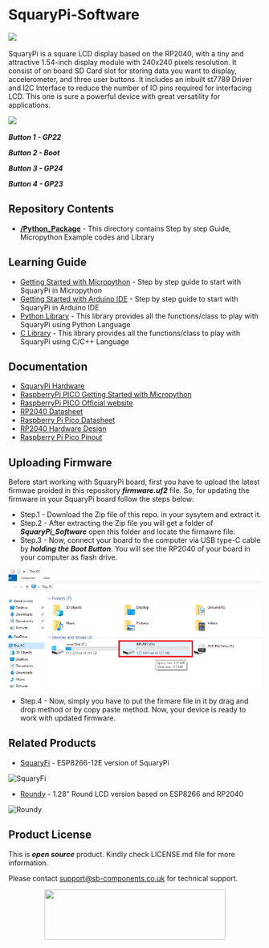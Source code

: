 # SquaryPi-Software

<img src ="https://cdn.shopify.com/s/files/1/1217/2104/products/1_5874b3b5-2a2f-453e-bf54-abbf2a26acb9.png?v=1670307456&width=600" height=400 />

SquaryPi is a square LCD display based on the RP2040, with a tiny and attractive 1.54-inch display module with 240x240 pixels resolution. It consist of on board SD Card slot for storing data you want to display, accelerometer, and three user buttons. It includes an inbuilt st7789 Driver and I2C Interface to reduce the number of IO pins required for interfacing LCD. This one is sure a powerful device with great versatility for applications. 

<img src ="https://github.com/sbcshop/SquaryPi-Software/blob/main/images/Squary%20Pi.png" />

 ***Button 1 - GP22***
 
 ***Button 2 - Boot***
 
 ***Button 3 - GP24***
 
 ***Button 4 - GP23***
 
## Repository Contents

* [**/Python_Package**](https://github.com/sbcshop/SquaryPi-Software/tree/main/Python_Package) - This directory contains Step by step Guide, Micropython Example codes and Library


## Learning Guide

* [Getting Started with Micropython](https://github.com/sbcshop/SquaryPi-Software/tree/main/Python_Package) - Step by step guide to start with SquaryPi in Micropython
* [Getting Started with Arduino IDE](https://github.com/sbcshop/SquaryPi-Software/tree/main/C_Package) - Step by step guide to start with SquaryPi in Arduino IDE
* [Python Library](https://github.com/sbcshop/SquaryPi-Software/tree/main/Python_Package/Library) - This library provides all the functions/class to play with SquaryPi using Python Language
* [C Library](https://github.com/sbcshop/SquaryPi-Software/tree/main/C_Package/Library) - This library provides all the functions/class to play with SquaryPi using C/C++ Language

## Documentation

* [SquaryPi Hardware](https://github.com/sbcshop/SquaryPi-Hardware)
* [RaspberryPi PICO Getting Started with Micropython](https://www.raspberrypi.com/documentation/microcontrollers/micropython.html)
* [RaspberryPi PICO Official website](https://www.raspberrypi.com/documentation/microcontrollers/)
* [RP2040 Datasheet](https://www.raspberrypi.com/documentation/microcontrollers/rp2040.html)
* [Raspberry Pi Pico Datasheet](https://www.raspberrypi.com/documentation/microcontrollers/raspberry-pi-pico.html)
* [RP2040 Hardware Design](https://www.raspberrypi.com/documentation/microcontrollers/raspberry-pi-pico.html)
* [Raspberry Pi Pico Pinout](https://www.raspberrypi.com/documentation/microcontrollers/raspberry-pi-pico.html)

## Uploading Firmware
Before start working with SquaryPi board, first you have to upload the latest firmwae proided in this repository ***firmware.uf2*** file. So, for updating the firmware in your SquaryPi board follow the steps below:

* Step.1 - Download the Zip file of this repo. in your sysytem and extract it.
* Step.2 - After extracting the Zip file you will get a folder of ***SquaryPi_Software*** open this folder and locate the firmawre file.
* Step.3 - Now, connect your board to the computer via USB type-C cable by ***holding the Boot Button***. You will see the RP2040 of your board in your computer as flash drive.

<img src ="https://github.com/sbcshop/EncroPi/blob/main/images/Screenshot%20(29).png" />

* Step.4 - Now, simply you have to put the firmare file in it by drag and drop method or by copy paste method. Now, your device is ready to work with updated firmware.



## Related Products

* [SquaryFi](https://shop.sb-components.co.uk/collections/raspberry-pi-pico/products/squary?variant=40443840921683) - ESP8266-12E version of SquaryPi

 ![SquaryFi](https://cdn.shopify.com/s/files/1/1217/2104/products/2_12d19ffa-bcda-47bf-8ea9-bb76fc40aee3.png?v=1670307456&width=300)
 
 * [Roundy](https://shop.sb-components.co.uk/products/roundy?variant=39785171681363) - 1.28" Round LCD version based on ESP8266 and RP2040
 
 ![Roundy](https://cdn.shopify.com/s/files/1/1217/2104/products/roundypi.png?v=1650457581&width=300)

## Product License

This is ***open source*** product. Kindly check LICENSE.md file for more information.

Please contact support@sb-components.co.uk for technical support.
<p align="center">
  <img width="360" height="100" src="https://cdn.shopify.com/s/files/1/1217/2104/files/Logo_sb_component_3.png?v=1666086771&width=300">
</p>
